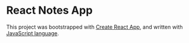 # React Notes App

This project was bootstrapped with [Create React App](https://github.com/facebookincubator/create-react-app),
and written with [JavaScript language](https://www.javascript.com/).

